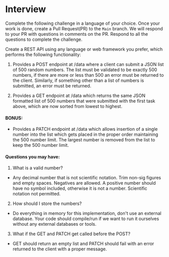 # Interview

Complete the following challenge in a language of your choice.  Once your work is done, create a Pull Request(PR) to the `Main` branch.
We will respond to your PR with questions in comments on the PR. Respond to all the questions to complete the challenge.

Create a REST API using any language or web framework you prefer, which performs the following functionality:

1. Provides a POST endpoint at /data where a client can submit a JSON list of 500 random numbers. The list must be validated to be exactly 500 numbers, if there are more or less than 500 an error must be returned to the client. Similarly, if something other than a list of numbers is submitted, an error must be returned.
    
2. Provides a GET endpoint at /data which returns the same JSON formatted list of 500 numbers that were submitted with the first task above, which are now sorted from lowest to highest.

#### BONUS:

- Provides a PATCH endpoint at /data which allows insertion of a single number into the list which gets placed in the proper order maintaining the 500 number limit. The largest number is removed from the list to keep the 500 number limit.

#### Questions you may have:

1. What is a valid number?  
- Any decimal number that is not scientific notation.  Trim non-sig figures and empty spaces.  Negatives are allowed. A positive number should have no symbol included, otherwise it is not a number. Scientific notation not permitted.
2. How should I store the numbers?
- Do everything in memory for this implementation, don't use an external database.  Your code should compile/run if we want to run it ourselves without any external databases or tools.
3. What if the GET and PATCH get called before the POST?
- GET should return an empty list and PATCH should fail with an error returned to the client with a proper message.
